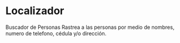 # Localizador
Buscador de Personas
Rastrea a las personas por medio de nombres, numero de telefono, cédula y/o dirección.
